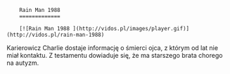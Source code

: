 
        Rain Man 1988 
        =============
        
        [![Rain Man 1988 ](http://vidos.pl/images/player.gif)](http://vidos.pl/rain-man-1988)
        
        
 Karierowicz Charlie dostaje informację o śmierci ojca, z którym od lat nie miał kontaktu. Z testamentu dowiaduje się, że ma starszego brata chorego na autyzm.
    